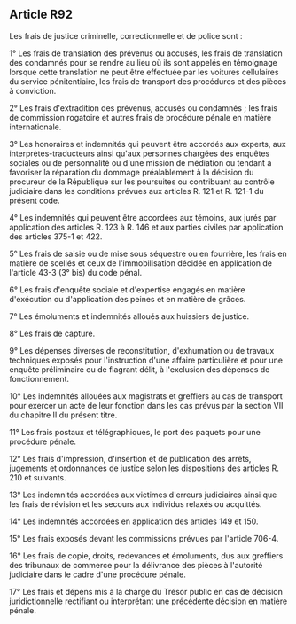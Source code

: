 Article R92
----
Les frais de justice criminelle, correctionnelle et de police sont :

1° Les frais de translation des prévenus ou accusés, les frais de translation
des condamnés pour se rendre au lieu où ils sont appelés en témoignage lorsque
cette translation ne peut être effectuée par les voitures cellulaires du service
pénitentiaire, les frais de transport des procédures et des pièces à conviction.

2° Les frais d'extradition des prévenus, accusés ou condamnés ; les frais de
commission rogatoire et autres frais de procédure pénale en matière
internationale.

3° Les honoraires et indemnités qui peuvent être accordés aux experts, aux
interprètes-traducteurs ainsi qu'aux personnes chargées des enquêtes sociales ou
de personnalité ou d'une mission de médiation ou tendant à favoriser la
réparation du dommage préalablement à la décision du procureur de la République
sur les poursuites ou contribuant au contrôle judiciaire dans les conditions
prévues aux articles R. 121 et R. 121-1 du présent code.

4° Les indemnités qui peuvent être accordées aux témoins, aux jurés par
application des articles R. 123 à R. 146 et aux parties civiles par application
des articles 375-1 et 422.

5° Les frais de saisie ou de mise sous séquestre ou en fourrière, les frais en
matière de scellés et ceux de l'immobilisation décidée en application de
l'article 43-3 (3° bis) du code pénal.

6° Les frais d'enquête sociale et d'expertise engagés en matière d'exécution ou
d'application des peines et en matière de grâces.

7° Les émoluments et indemnités alloués aux huissiers de justice.

8° Les frais de capture.

9° Les dépenses diverses de reconstitution, d'exhumation ou de travaux
techniques exposés pour l'instruction d'une affaire particulière et pour une
enquête préliminaire ou de flagrant délit, à l'exclusion des dépenses de
fonctionnement.

10° Les indemnités allouées aux magistrats et greffiers au cas de transport pour
exercer un acte de leur fonction dans les cas prévus par la section VII du
chapitre II du présent titre.

11° Les frais postaux et télégraphiques, le port des paquets pour une procédure
pénale.

12° Les frais d'impression, d'insertion et de publication des arrêts, jugements
et ordonnances de justice selon les dispositions des articles R. 210 et
suivants.

13° Les indemnités accordées aux victimes d'erreurs judiciaires ainsi que les
frais de révision et les secours aux individus relaxés ou acquittés.

14° Les indemnités accordées en application des articles 149 et 150.

15° Les frais exposés devant les commissions prévues par l'article 706-4.

16° Les frais de copie, droits, redevances et émoluments, dus aux greffiers des
tribunaux de commerce pour la délivrance des pièces à l'autorité judiciaire dans
le cadre d'une procédure pénale.

17° Les frais et dépens mis à la charge du Trésor public en cas de décision
juridictionnelle rectifiant ou interprétant une précédente décision en matière
pénale.
